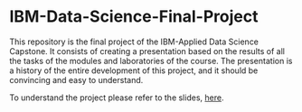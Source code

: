# IBM-Data-Science-Final-Project

This repository is the final project of the IBM-Applied Data Science Capstone.
It consists of creating a presentation based on the results of all the tasks of the modules and laboratories of the course. The presentation is a history of the entire development of this project, and it should be convincing and easy to understand.

To understand the project please refer to the slides, [here](https://github.com/davidcamilo0710/Applied_Data_Science_Capstone/blob/master/IBM_Data_Science_Final_Project_Slides.pdf).
